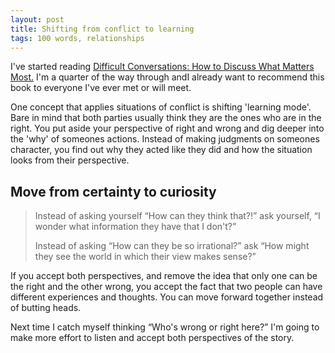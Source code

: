 ```yaml
---
layout: post
title: Shifting from conflict to learning
tags: 100 words, relationships
---
```


I've started reading [Difficult Conversations: How to Discuss What Matters Most.](http://www.amazon.co.uk/gp/product/0670921343/ref=as_li_tl?ie=UTF8&camp=1634&creative=19450&creativeASIN=0670921343&linkCode=as2&tag=lewisnymancou-21&linkId=62KFSUTSNRZHMVJP) I'm a quarter of the way through andI already want to recommend this book to everyone I've ever met or will meet.

One concept that applies situations of conflict is shifting 'learning mode'. Bare in mind that both parties usually think they are the ones who are in the right. You put aside your perspective of right and wrong and dig deeper into the 'why' of someones actions. Instead of making judgments on someones character, you find out why they acted like they did and how the situation looks from their perspective.

## Move from certainty to curiosity

> Instead of asking yourself “How can they think that?!” ask yourself, “I wonder what information they have that I don't?”
>
> Instead of asking “How can they be so irrational?” ask “How might they see the world in which their view makes sense?”

If you accept both perspectives, and remove the idea that only one can be the right and the other wrong, you accept the fact that two people can have different experiences and thoughts. You can move forward together instead of butting heads.

Next time I catch myself thinking “Who's wrong or right here?” I'm going to make more effort to listen and accept both perspectives of the story.
